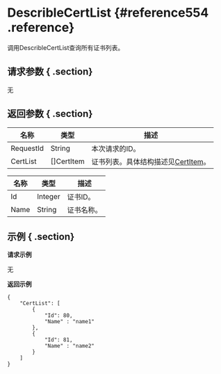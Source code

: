 # DescribleCertList {#reference554 .reference}

调用DescribleCertList查询所有证书列表。

## 请求参数 { .section}

无

## 返回参数 { .section}

|名称|类型|描述|
|--|--|--|
|RequestId|String|本次请求的ID。|
|CertList|\[\]CertItem|证书列表。具体结构描述见[CertItem](#)。|

|名称|类型|描述|
|--|--|--|
|Id|Integer|证书ID。|
|Name|String|证书名称。|

## 示例 { .section}

**请求示例**

无

**返回示例**

```
{
    "CertList": [
        {
            "Id": 80,
			"Name" : "name1"
        },
		{
            "Id": 81,
			"Name" : "name2"
        }
    ]
}

```


